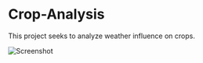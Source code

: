 # Crop-Analysis

This project seeks to analyze weather influence on crops.

![Screenshot](https://github.com/username/repo/assets/image-id)
